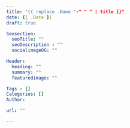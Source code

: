 ```yaml
---
title: "{{ replace .Name "-" " " | title }}"
date: {{ .Date }}
draft: true

Seosection:
  seoTitle: ""
  seoDescription : ""
  socialimageOG: ""

Header:
  heading: ""
  summary: ""
  featuredimage: ""

Tags : []
Categories: []
Author:

url: ""

---
```

